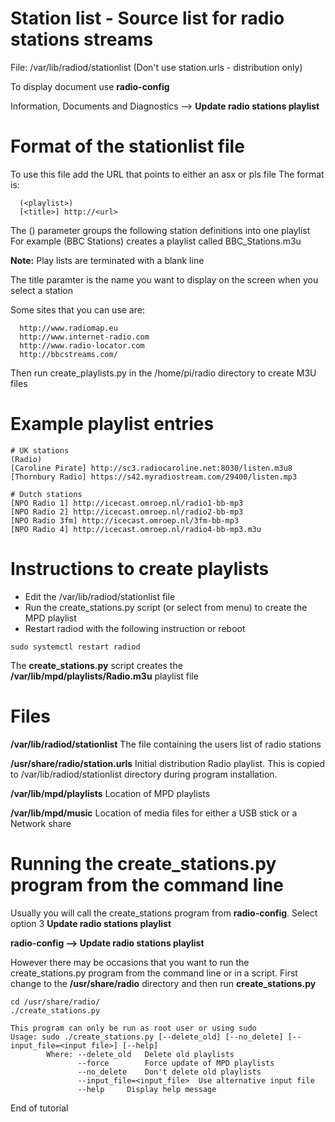 Station list - Source list for radio stations streams
=====================================================

File: /var/lib/radiod/stationlist (Don't use station.urls - distribution only)

To display document use **radio-config**

Information, Documents and Diagnostics --> **Update radio stations playlist**

Format of the stationlist file
==============================

To use this file add the URL that points to either an asx or pls file
The format is:


```
  (<playlist>)
  [<title>] http://<url>
```

The (<playlist>) parameter groups the following station definitions into one playlist
For example (BBC Stations) creates a playlist called BBC_Stations.m3u

**Note:** Play lists are terminated with a blank line

The title paramter is the name you want to display on the screen when you select a station 

Some sites that you can use are:
```
  http://www.radiomap.eu
  http://www.internet-radio.com
  http://www.radio-locator.com
  http://bbcstreams.com/
```

Then run create_playlists.py in the /home/pi/radio directory to create M3U files

Example playlist entries
========================

```
# UK stations
(Radio)
[Caroline Pirate] http://sc3.radiocaroline.net:8030/listen.m3u8
[Thornbury Radio] https://s42.myradiostream.com/29400/listen.mp3

# Dutch stations
[NPO Radio 1] http://icecast.omroep.nl/radio1-bb-mp3
[NPO Radio 2] http://icecast.omroep.nl/radio2-bb-mp3
[NPO Radio 3fm] http://icecast.omroep.nl/3fm-bb-mp3
[NPO Radio 4] http://icecast.omroep.nl/radio4-bb-mp3.m3u

```

Instructions  to create playlists
=================================

- Edit the /var/lib/radiod/stationlist file 
- Run the create_stations.py script (or select from menu) to create the MPD playlist
- Restart radiod with the following instruction or reboot
```
sudo systemctl restart radiod 
```

The **create_stations.py** script creates the **/var/lib/mpd/playlists/Radio.m3u** playlist file

Files
=====

**/var/lib/radiod/stationlist** The file containing the users list of radio stations 

**/usr/share/radio/station.urls** Initial distribution Radio playlist. This is copied to /var/lib/radiod/stationlist directory during program installation.

**/var/lib/mpd/playlists** Location of MPD playlists

**/var/lib/mpd/music** Location of media files for either a USB stick or a Network share

Running the create_stations.py program from the command line 
=========================================================
Usually you will call the create_stations program from **radio-config**. 
Select option 3 **Update radio stations playlist**

**radio-config --> Update radio stations playlist**

However there may be occasions that you want to run the create_stations.py program from the command line or in a script. First change to the **/usr/share/radio** directory and then run **create_stations.py**

```
cd /usr/share/radio/
./create_stations.py

This program can only be run as root user or using sudo
Usage: sudo ./create_stations.py [--delete_old] [--no_delete] [--input_file=<input file>] [--help]
        Where: --delete_old   Delete old playlists
               --force        Force update of MPD playlists
               --no_delete    Don't delete old playlists
               --input_file=<input_file>  Use alternative input file
               --help     Display help message
```

End of tutorial
